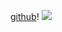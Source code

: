 [github](https://github.com/KierstenPatriciaHill/README.md/blob/master/README.md)!
![](https://www.google.com/search?q=downtown+chicago&source=lnms&tbm=isch&sa=X&ved=0ahUKEwjs8PbLmZXdAhUFLK0KHTpYCfMQ_AUICygC&biw=1536&bih=747#imgrc=5bMW4qbGK95_SM:)
